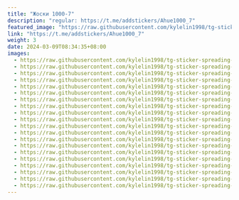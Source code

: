 ```yaml
---
title: "Жоски 1000-7"
description: "regular: https://t.me/addstickers/Ahue1000_7"
featured_image: "https://raw.githubusercontent.com/kylelin1998/tg-sticker-spreading-worldwide-images/main/img/6f28c348-e151-474d-85f3-a8a6ff3ceb48.jpg"
link: "https://t.me/addstickers/Ahue1000_7"
weight: 3
date: 2024-03-09T08:34:35+08:00
images:
  - https://raw.githubusercontent.com/kylelin1998/tg-sticker-spreading-worldwide-images/main/img/6f28c348-e151-474d-85f3-a8a6ff3ceb48.jpg
  - https://raw.githubusercontent.com/kylelin1998/tg-sticker-spreading-worldwide-images/main/img/52460e51-a4fc-4162-85ea-d37dc221928c.jpg
  - https://raw.githubusercontent.com/kylelin1998/tg-sticker-spreading-worldwide-images/main/img/8c4657fc-4673-430b-b6c6-5470a4c6240f.jpg
  - https://raw.githubusercontent.com/kylelin1998/tg-sticker-spreading-worldwide-images/main/img/c3f56585-ff90-4ae3-93e4-e4bc3412bc92.jpg
  - https://raw.githubusercontent.com/kylelin1998/tg-sticker-spreading-worldwide-images/main/img/2b4540fd-aef4-48bc-ae4c-dc766ad1a6de.jpg
  - https://raw.githubusercontent.com/kylelin1998/tg-sticker-spreading-worldwide-images/main/img/a52881bf-9bec-4ca7-8efe-6aef5b947983.jpg
  - https://raw.githubusercontent.com/kylelin1998/tg-sticker-spreading-worldwide-images/main/img/9ee9964f-e574-4250-8351-e7281d6d308e.jpg
  - https://raw.githubusercontent.com/kylelin1998/tg-sticker-spreading-worldwide-images/main/img/85dc610a-bc14-48d9-b3d2-54a03f2ad576.jpg
  - https://raw.githubusercontent.com/kylelin1998/tg-sticker-spreading-worldwide-images/main/img/fc06a741-439f-4feb-985b-67b8194fe316.jpg
  - https://raw.githubusercontent.com/kylelin1998/tg-sticker-spreading-worldwide-images/main/img/9ecf9705-9499-4b7a-b792-7ea94f0b0c1f.jpg
  - https://raw.githubusercontent.com/kylelin1998/tg-sticker-spreading-worldwide-images/main/img/040a643b-4a50-4875-a8b8-559e94bbf743.jpg
  - https://raw.githubusercontent.com/kylelin1998/tg-sticker-spreading-worldwide-images/main/img/7ffe8abc-5887-4f8f-9d2b-631ca685e9d3.jpg
  - https://raw.githubusercontent.com/kylelin1998/tg-sticker-spreading-worldwide-images/main/img/1adc4b60-dd09-4e33-a19a-d702db764715.jpg
  - https://raw.githubusercontent.com/kylelin1998/tg-sticker-spreading-worldwide-images/main/img/31685548-1038-4ca4-a677-9de54a1f1ea8.jpg
  - https://raw.githubusercontent.com/kylelin1998/tg-sticker-spreading-worldwide-images/main/img/64e7cb91-003e-434e-8c69-b77a25bb6a9f.jpg
  - https://raw.githubusercontent.com/kylelin1998/tg-sticker-spreading-worldwide-images/main/img/f156cc79-cb9b-4942-baa3-5732434da046.jpg
  - https://raw.githubusercontent.com/kylelin1998/tg-sticker-spreading-worldwide-images/main/img/bc71aad3-3a0f-4438-84db-78645155180a.jpg
  - https://raw.githubusercontent.com/kylelin1998/tg-sticker-spreading-worldwide-images/main/img/58034674-bdf3-4b29-9f00-9438f99fb446.jpg
  - https://raw.githubusercontent.com/kylelin1998/tg-sticker-spreading-worldwide-images/main/img/27e8ad0f-ff40-44a4-96a6-24f1051f5533.jpg
  - https://raw.githubusercontent.com/kylelin1998/tg-sticker-spreading-worldwide-images/main/img/43a3c980-c3bd-42b1-a731-428c913e4654.jpg
---
```

